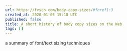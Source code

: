 ```yaml
---
url: https://fvsch.com/body-copy-sizes/#fnref1:3
created_at: 2020-01-05 15:18 UTC
published: false
title: A short history of body copy sizes on the Web
tags: []
---
```


a summary of font/text sizing techniques
